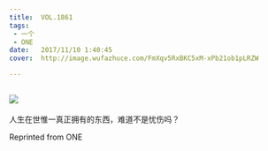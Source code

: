 ```yaml
---
title:	VOL.1861
tags:
 - 一个
 - ONE
date:	2017/11/10 1:40:45
cover:	http://image.wufazhuce.com/FmXqv5RxBKC5xM-xPb21ob1pLRZW

---
```

![](http://image.wufazhuce.com/FmXqv5RxBKC5xM-xPb21ob1pLRZW)
---

人生在世惟一真正拥有的东西，难道不是忧伤吗？
 
Reprinted from ONE
